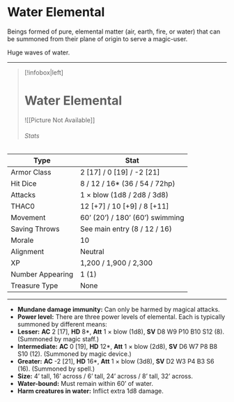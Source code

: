 # Water Elemental

Beings formed of pure, elemental matter (air, earth, fire, or water) that can be summoned from their plane of origin to serve a magic-user.

Huge waves of water.

------
> [!infobox|left] 
>  # Water Elemental
>  ![[Picture Not Available]] 
>  ###### Stats 
| Type                    | Stat        |
| ---------------- | ------------------------------ |
| Armor Class     | 2 [17] / 0 [19] / -2 [21]       |
| Hit Dice         | 8 / 12 / 16* (36 / 54 / 72hp)   |
| Attacks          | 1 × blow (1d8 / 2d8 / 3d8)      |
| THAC0            | 12 [+7] / 10 [+9] / 8 [+11]     |
| Movement         | 60’ (20’) / 180’ (60’) swimming |
| Saving Throws    | See main entry (8 / 12 / 16)    |
| Morale           | 10                              |
| Alignment        | Neutral                         |
| XP               | 1,200 / 1,900 / 2,300           |
| Number Appearing | 1 (1)                           |
| Treasure Type    | None                            |

------
- **Mundane damage immunity:** Can only be harmed by magical attacks.
- **Power level:** There are three power levels of elemental. Each is typically summoned by different means:
- **Lesser:** **AC** 2 [17], **HD** 8*, **Att** 1 × blow (1d8), **SV** D8 W9 P10 B10 S12 (8). (Summoned by magic staff.)
- **Intermediate:** **AC** 0 [19], **HD** 12*, **Att** 1 × blow (2d8), **SV** D6 W7 P8 B8 S10 (12). (Summoned by magic device.)
- **Greater:** **AC** -2 [21], **HD** 16*, **Att** 1 × blow (3d8), **SV** D2 W3 P4 B3 S6 (16). (Summoned by spell.)
- **Size:** 4’ tall, 16’ across / 6’ tall, 24’ across / 8’ tall, 32’ across.
- **Water-bound:** Must remain within 60’ of water.
- **Harm creatures in water:** Inflict extra 1d8 damage.